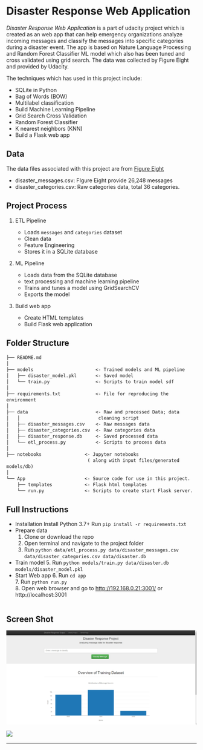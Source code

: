 # Disaster Response Web Application

*Disaster Response Web Application* is a part of udacity 
project which is created as an web app that can help 
emergency organizations analyze incoming messages and classify the messages 
into specific categories during a disaster event. 
The app is based on Nature Language Processing and Random Forest Classifier ML model
which also has been tuned and cross validated using grid search. 
The data was collected by Figure Eight and provided by Udacity.


The techniques which has used in this project include:

- SQLite in Python
- Bag of Words (BOW)
- Multilabel classification
- Build Machine Learning Pipeline
- Grid Search Cross Validation
- Random Forest Classifier
- K nearest neighbors (KNN)
- Build a Flask web app 



## Data
The data files associated with this project are from 
[Figure Eight](https://www.figure-eight.com/dataset/combined-disaster-response-data/)

- disaster_messages.csv: FIgure Eight provide 26,248 messages
- disaster_categories.csv: Raw categories data, total 36 categories.

## Project Process

1. ETL Pipeline
    - Loads `messages` and `categories` dataset
    - Clean data
    - Feature Engineering
    - Stores it in a SQLite database

2. ML Pipeline
    - Loads data from the SQLite database
    - text processing and machine learning pipeline
    - Trains and tunes a model using GridSearchCV
    - Exports the model

3. Build web app
    - Create HTML templates
    - Build Flask web application



## Folder Structure

```
├── README.md          
│
├── models                       <- Trained models and ML pipeline
│   ├── disaster_model.pkl       <- Saved model
│   └── train.py                 <- Scripts to train model sdf
│
├── requirements.txt             <- File for reproducing the environment
│
├── data                         <- Raw and processed Data; data     
│   │                             cleaning script
│   ├── disaster_messages.csv    <- Raw messages data
│   ├── disaster_categories.csv  <- Raw categories data
│   ├── disaster_response.db     <- Saved processed data
│   └── etl_process.py           <- Scripts to process data
│
├── notebooks                <- Jupyter notebooks
                              ( along with input files/generated models/db)
│
└── App                      <- Source code for use in this project.
    ├── templates            <- Flask html templates 
    └── run.py               <- Scripts to create start Flask server. 
```

## Full Instructions

- Installation
    Install Python 3.7+
    Run ```pip install -r requirements.txt```
- Prepare data
    1. Clone or download the repo
    2. Open terminal and navigate to the project folder
    3. Run ```python data/etl_process.py data/disaster_messages.csv data/disaster_categories.csv data/disaster.db```
- Train model
    5. Run ```python models/train.py data/disaster.db models/disaster_model.pkl```
- Start Web app
    6. Run ```cd app```    
    7. Run ```python run.py```  
    8. Open web browser and go to http://192.168.0.21:3001/ or http://localhost:3001
    ```

## Screen Shot

![](data_distrib.jpg)
<!-- ![](count_classify.jpg) -->
![](message-classify.jpg)

--------
